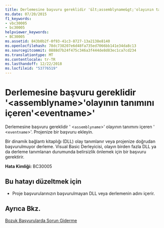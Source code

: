 ```yaml
---
title: Derlemesine başvuru gereklidir '&lt;assemblyname&gt;'olayının tanımını içeren'&lt;eventname&gt;'
ms.date: 07/20/2015
f1_keywords:
- vbc30005
- bc30005
helpviewer_keywords:
- BC30005
ms.assetid: 843b0b2f-0f93-41c3-8727-13a2138e8140
ms.openlocfilehash: 78dc738207e6d48fa735ed7066bb141e34da8c13
ms.sourcegitcommit: 0888d7b24f475c346a3f444de8d83ec1ca7cd234
ms.translationtype: MT
ms.contentlocale: tr-TR
ms.lasthandoff: 12/22/2018
ms.locfileid: "53776519"
---
```

# <a name="reference-required-to-assembly-ltassemblynamegt-containing-the-definition-for-event-lteventnamegt"></a>Derlemesine başvuru gereklidir '&lt;assemblyname&gt;'olayının tanımını içeren'&lt;eventname&gt;'
Derlemesine başvuru gereklidir ' <`assemblyname`>' olayının tanımını içeren ' <`eventname`>'. Projenize bir başvuru ekleyin.  
  
 Bir dinamik bağlantı kitaplığı (DLL) olay tanımlanır veya projenize doğrudan başvurulmuyor derleme. Visual Basic Derleyicisi, olayın birden fazla DLL ya da derleme tanımlanan durumunda belirsizlik önlemek için bir başvuru gerektirir.  
  
 **Hata Kimliği:** BC30005  
  
## <a name="to-correct-this-error"></a>Bu hatayı düzeltmek için  
  
-   Proje başvurularınızın başvurulmayan DLL veya derlemenin adını içerir.  
  
## <a name="see-also"></a>Ayrıca Bkz.  
 [Bozuk Başvurularda Sorun Giderme](/visualstudio/ide/troubleshooting-broken-references)

